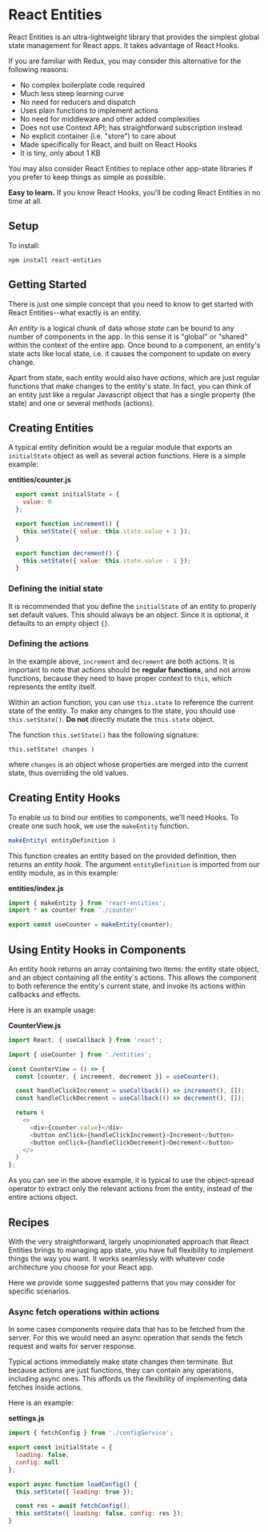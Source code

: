# React Entities

React Entities is an ultra-lightweight library that provides the simplest global state management for React apps. It takes advantage of React Hooks.

If you are familiar with Redux, you may consider this alternative for the following reasons:
- No complex boilerplate code required
- Much less steep learning curve
- No need for reducers and dispatch
- Uses plain functions to implement actions
- No need for middleware and other added complexities
- Does not use Context API; has straightforward subscription instead
- No explicit container (i.e. "store") to care about
- Made specifically for React, and built on React Hooks 
- It is tiny, only about 1 KB

You may also consider React Entities to replace other app-state libraries if you prefer to keep things as simple as possible.

**Easy to learn.** If you know React Hooks, you'll be coding React Entities in no time at all.

## Setup

To install:
```
npm install react-entities
```

## Getting Started

There is just one simple concept that you need to know to get started with React Entities--what exactly is an entity.

An _entity_ is a logical chunk of data whose _state_ can be bound to any number of components in the app. In this sense it is "global" or "shared" within the context of the entire app. Once bound to a component, an entity's state acts like local state, i.e. it causes the component to update on every change.

Apart from state, each entity would also have _actions_, which are just regular functions that make changes to the entity's state. In fact, you can think of an entity just like a regular Javascript object that has a single property (the state) and one or several methods (actions).


## Creating Entities

A typical entity definition would be a regular module that exports an `initialState` object as well as several action functions. Here is a simple example:

**entities/counter.js**
```javascript
  export const initialState = {
    value: 0
  };

  export function increment() {
    this.setState({ value: this.state.value + 1 });
  }

  export function decrement() {
    this.setState({ value: this.state.value - 1 });
  }
```

### Defining the initial state

It is recommended that you define the `initialState` of an entity to properly set default values. This should always be an object. Since it is optional, it defaults to an empty object `{}`.

### Defining the actions

In the example above, `increment` and `decrement` are both actions. It is important to note that actions should be **regular functions**, and not arrow functions, because they need to have proper context to `this`, which represents the entity itself.

Within an action function, you can use `this.state` to reference the current state of the entity. To make any changes to the state, you should use `this.setState()`. **Do not** directly mutate the `this.state` object.

The function `this.setState()` has the following signature:
```
this.setState( changes )
```
where `changes` is an object whose properties are merged into the current state, thus overriding the old values.


## Creating Entity Hooks

To enable us to bind our entities to components, we'll need Hooks. To create one such hook, we use the `makeEntity` function.

```javascript
makeEntity( entityDefinition )
```
This function creates an entity based on the provided definition, then returns an _entity hook_. The argument `entityDefinition` is imported from our entity module, as in this example:

**entities/index.js**
```javascript
import { makeEntity } from 'react-entities';
import * as counter from './counter'

export const useCounter = makeEntity(counter);
```

## Using Entity Hooks in Components

An entity hook returns an array containing two items: the entity state object, and an object containing all the entity's actions. This allows the component to both reference the entity's current state, and invoke its actions within callbacks and effects.

Here is an example usage:

**CounterView.js**
```javascript
import React, { useCallback } from 'react';

import { useCounter } from './entities';

const CounterView = () => {
  const [counter, { increment, decrement }] = useCounter();

  const handleClickIncrement = useCallback(() => increment(), []);
  const handleClickDecrement = useCallback(() => decrement(), []);

  return (
    <>
      <div>{counter.value}</div>
      <button onClick={handleClickIncrement}>Increment</button>
      <button onClick={handleClickDecrement}>Decrement</button>
    </>
  )
};
```

As you can see in the above example, it is typical to use the object-spread operator to extract only the relevant actions from the entity, instead of the entire actions object.

## Recipes

With the very straightforward, largely unopinionated approach that React Entities brings to managing app state, you have full flexibility to implement things the way you want. It works seamlessly with whatever code architecture you choose for your React app. 

Here we provide some suggested patterns that you may consider for specific scenarios.

### Async fetch operations within actions

In some cases components require data that has to be fetched from the server. For this we would need an async operation that sends the fetch request and waits for server response.

Typical actions immediately make state changes then terminate. But because actions are just functions, they can contain any operations, including async ones. This affords us the flexibility of implementing data fetches inside actions.

Here is an example:

**settings.js**
```javascript
import { fetchConfig } from './configService';

export const initialState = {
  loading: false,
  config: null
};

export async function loadConfig() {
  this.setState({ loading: true });

  const res = await fetchConfig();
  this.setState({ loading: false, config: res });
}
```
